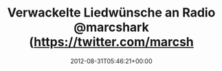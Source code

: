 ---
retweeted: false
source: <a href="http://twitter.com/download/android" rel="nofollow">Twitter for Android</a>
entities:
  hashtags: []
  symbols: []
  user_mentions:
  - name: Marc Böttler
    screen_name: marcshark
    indices:
    - '33'
    - '43'
    id_str: '15440623'
    id: '15440623'
  urls:
  - url: http://t.co/ryIBzwEr
    expanded_url: http://www.youtube.com/watch?v=8mg3-BDZWj8
    display_url: youtube.com/watch?v=8mg3-B…
    indices:
    - '44'
    - '64'
display_text_range:
- '0'
- '64'
favorite_count: '0'
id_str: '241411584268828672'
truncated: false
retweet_count: '0'
id: '241411584268828672'
possibly_sensitive: false
created_at: Fri Aug 31 05:46:21 +0000 2012
favorited: false
full_text: Verwackelte Liedwünsche an Radio [@marcshark](https://twitter.com/marcshark)
lang: de
quote_url: http://www.youtube.com/watch?v=8mg3-BDZWj8
tags:
- pesos/twitter
date: '2012-08-31T05:46:21+00:00'
src: https://twitter.com/bascht/status/241411584268828672
original_url: https://twitter.com/bascht/status/241411584268828672
type: twitter_tweet
text: Verwackelte Liedwünsche an Radio [@marcshark](https://twitter.com/marcshark)
title: Verwackelte Liedwünsche an Radio @marcshark (https://twitter.com/marcsh

---
